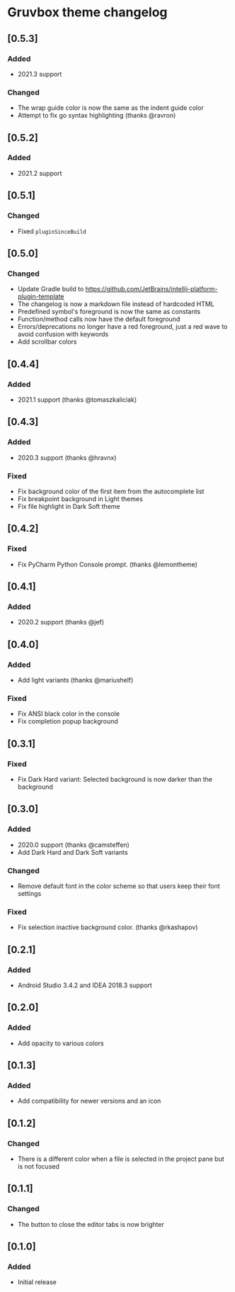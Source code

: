 <!-- Keep a Changelog guide -> https://keepachangelog.com -->

# Gruvbox theme changelog

## [0.5.3]
### Added
- 2021.3 support

### Changed
- The wrap guide color is now the same as the indent guide color
- Attempt to fix go syntax highlighting (thanks @ravron)

## [0.5.2]
### Added
- 2021.2 support

## [0.5.1]
### Changed
- Fixed `pluginSinceBuild`

## [0.5.0]
### Changed
- Update Gradle build to https://github.com/JetBrains/intellij-platform-plugin-template
- The changelog is now a markdown file instead of hardcoded HTML
- Predefined symbol's foreground is now the same as constants
- Function/method calls now have the default foreground
- Errors/deprecations no longer have a red foreground, just a red wave to avoid confusion with keywords
- Add scrollbar colors

## [0.4.4]
### Added
- 2021.1 support (thanks @tomaszkaliciak)

## [0.4.3]
### Added
- 2020.3 support (thanks @hravnx)

### Fixed
- Fix background color of the first item from the autocomplete list
- Fix breakpoint background in Light themes
- Fix file highlight in Dark Soft theme

## [0.4.2]
### Fixed
- Fix PyCharm Python Console prompt. (thanks @lemontheme) 

## [0.4.1]
### Added
- 2020.2 support (thanks @jef)

## [0.4.0]
### Added
- Add light variants (thanks @mariushelf)

### Fixed
- Fix ANSI black color in the console
- Fix completion popup background

## [0.3.1]
### Fixed
- Fix Dark Hard variant: Selected background is now darker than the background

## [0.3.0]
### Added
- 2020.0 support (thanks @camsteffen)
- Add Dark Hard and Dark Soft variants

### Changed
- Remove default font in the color scheme so that users keep their font settings

### Fixed
- Fix selection inactive background color. (thanks @rkashapov)

## [0.2.1]
### Added
- Android Studio 3.4.2 and IDEA 2018.3 support

## [0.2.0]
### Added
- Add opacity to various colors

## [0.1.3]
### Added
- Add compatibility for newer versions and an icon

## [0.1.2]
### Changed
- There is a different color when a file is selected in the project pane but is not focused

## [0.1.1]
### Changed
- The button to close the editor tabs is now brighter

## [0.1.0]
### Added
- Initial release